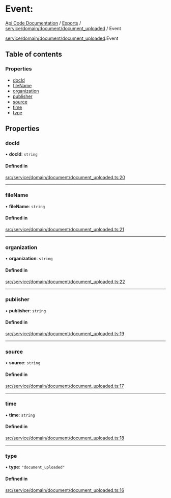 # Event: 
 
[Api Code Documentation](../README.md) / [Exports](../modules.md) / [service/domain/document/document\_uploaded](../modules/service_domain_document_document_uploaded.md) / Event

[service/domain/document/document_uploaded](../modules/service_domain_document_document_uploaded.md).Event

## Table of contents

### Properties

- [docId](service_domain_document_document_uploaded.Event.md#docid)
- [fileName](service_domain_document_document_uploaded.Event.md#filename)
- [organization](service_domain_document_document_uploaded.Event.md#organization)
- [publisher](service_domain_document_document_uploaded.Event.md#publisher)
- [source](service_domain_document_document_uploaded.Event.md#source)
- [time](service_domain_document_document_uploaded.Event.md#time)
- [type](service_domain_document_document_uploaded.Event.md#type)

## Properties

### docId

• **docId**: `string`

#### Defined in

[src/service/domain/document/document_uploaded.ts:20](https://github.com/openkfw/TruBudget/blob/95e6f8a/api/src/service/domain/document/document_uploaded.ts#L20)

___

### fileName

• **fileName**: `string`

#### Defined in

[src/service/domain/document/document_uploaded.ts:21](https://github.com/openkfw/TruBudget/blob/95e6f8a/api/src/service/domain/document/document_uploaded.ts#L21)

___

### organization

• **organization**: `string`

#### Defined in

[src/service/domain/document/document_uploaded.ts:22](https://github.com/openkfw/TruBudget/blob/95e6f8a/api/src/service/domain/document/document_uploaded.ts#L22)

___

### publisher

• **publisher**: `string`

#### Defined in

[src/service/domain/document/document_uploaded.ts:19](https://github.com/openkfw/TruBudget/blob/95e6f8a/api/src/service/domain/document/document_uploaded.ts#L19)

___

### source

• **source**: `string`

#### Defined in

[src/service/domain/document/document_uploaded.ts:17](https://github.com/openkfw/TruBudget/blob/95e6f8a/api/src/service/domain/document/document_uploaded.ts#L17)

___

### time

• **time**: `string`

#### Defined in

[src/service/domain/document/document_uploaded.ts:18](https://github.com/openkfw/TruBudget/blob/95e6f8a/api/src/service/domain/document/document_uploaded.ts#L18)

___

### type

• **type**: ``"document_uploaded"``

#### Defined in

[src/service/domain/document/document_uploaded.ts:16](https://github.com/openkfw/TruBudget/blob/95e6f8a/api/src/service/domain/document/document_uploaded.ts#L16)
